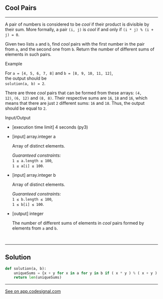 ## Cool Pairs
---


A pair of numbers is considered to be *cool* if their product is divisible by their sum. More formally, a pair `(i, j)` is *cool* if and only if `(i * j) % (i + j) = 0`.

Given two lists `a` and `b`, find *cool* pairs with the first number in the pair from `a`, and the second one from `b`. Return the number of different sums of elements in such pairs.

Example

For `a = [4, 5, 6, 7, 8]` and `b = [8, 9, 10, 11, 12]`,\
the output should be\
`solution(a, b) = 2`.

There are three *cool* pairs that can be formed from these arrays: `(4, 12)`, `(6, 12)` and `(8, 8)`. Their respective sums are `16`, `18` and `16`, which means that there are just `2` different sums: `16` and `18`. Thus, the output should be equal to `2`.

Input/Output

-   [execution time limit] 4 seconds (py3)

-   [input] array.integer a

    Array of distinct elements.

    *Guaranteed constraints:*\
    `1 ≤ a.length ≤ 100`,\
    `1 ≤ a[i] ≤ 100`.

-   [input] array.integer b

    Array of distinct elements.

    *Guaranteed constraints:*\
    `1 ≤ b.length ≤ 100`,\
    `1 ≤ b[i] ≤ 100`.

-   [output] integer

    The number of different sums of elements in *cool* pairs formed by elements from `a` and `b`.


<br>

---
## Solution

```python
def solution(a, b):
    uniqueSums = {x + y for x in a for y in b if ( x * y ) % ( x + y ) == 0}
    return len(uniqueSums)

```
---
[See on app.codesignal.com](https://app.codesignal.com/arcade/python-arcade/complexity-of-comprehension/a6DD4JaT2moH22XTf)